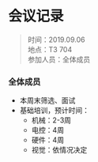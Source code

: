 # 会议记录

> 时间：2019.09.06  
> 地点：T3 704  
> 参加人员：全体成员

### 全体成员
- 本周末筛选、面试
- 基础培训，预计时间：
    - 机械：2-3周
    - 电控：4周
    - 硬件：4周
    - 视觉：依情况决定